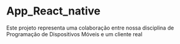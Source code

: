 # App_React_native
Este projeto representa uma colaboração entre nossa disciplina de Programação de Dispositivos Móveis e um cliente real
